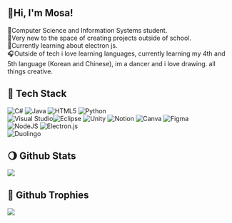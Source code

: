 ##  🧃Hi, I'm Mosa!
🧠Computer Science and Information Systems student. <br>
🍡Very new to the space of creating projects outside of school.<br>
🍄Currently learning about electron js.<br>
🎧Outside of tech i love learning languages, currently learning my 4th and 5th language (Korean and Chinese), im a dancer and i love drawing. all things creative. 


## 💌 Tech Stack
![C#](https://img.shields.io/badge/c%23-%23239120.svg?style=for-the-badge&logo=csharp&logoColor=white) 
![Java](https://img.shields.io/badge/java-%23ED8B00.svg?style=for-the-badge&logo=openjdk&logoColor=white)
![HTML5](https://img.shields.io/badge/html5-%23E34F26.svg?style=for-the-badge&logo=html5&logoColor=white) 
![Python](https://img.shields.io/badge/python-3670A0?style=for-the-badge&logo=python&logoColor=ffdd54) <br/>
![Visual Studio](https://img.shields.io/badge/Visual%20Studio-5C2D91.svg?style=for-the-badge&logo=visual-studio&logoColor=white)![Eclipse](https://img.shields.io/badge/Eclipse-FE7A16.svg?style=for-the-badge&logo=Eclipse&logoColor=white)
![Unity](https://img.shields.io/badge/unity-%23000000.svg?style=for-the-badge&logo=unity&logoColor=white) 
![Notion](https://img.shields.io/badge/Notion-%23000000.svg?style=for-the-badge&logo=notion&logoColor=white)
![Canva](https://img.shields.io/badge/Canva-%2300C4CC.svg?style=for-the-badge&logo=Canva&logoColor=white) 
![Figma](https://img.shields.io/badge/figma-%23F24E1E.svg?style=for-the-badge&logo=figma&logoColor=white) <br/>
![NodeJS](https://img.shields.io/badge/node.js-6DA55F?style=for-the-badge&logo=node.js&logoColor=white) 
![Electron.js](https://img.shields.io/badge/Electron-191970?style=for-the-badge&logo=Electron&logoColor=white) <br/>
![Duolingo](https://img.shields.io/badge/Duolingo-%234DC730.svg?style=for-the-badge&logo=Duolingo&logoColor=white)

## 🌖 Github Stats
![](https://github-readme-stats.vercel.app/api?username=toothpastenorangejuice&theme=holi&hide_border=false&include_all_commits=false&count_private=false)<br/>

## 🐙 Github Trophies
![](https://github-profile-trophy.vercel.app/?username=toothpastenorangejuice&theme=radical&no-frame=false&no-bg=true&margin-w=4) 

